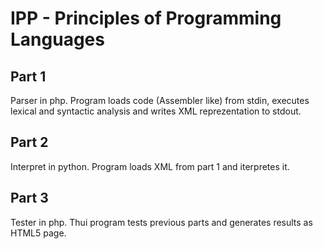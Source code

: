 # IPP - Principles of Programming Languages

## Part 1
Parser in php. Program loads code (Assembler like) from stdin, executes lexical and syntactic analysis and writes XML reprezentation to stdout.

## Part 2
Interpret in python. Program loads XML from part 1 and iterpretes it.

## Part 3
Tester in php. Thui program tests previous parts and generates results as HTML5 page.
